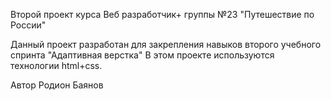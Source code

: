 Второй проект курса Веб разработчик+ группы №23 "Путешествие по России"

Данный проект разработан для закрепления навыков второго учебного спринта "Адаптивная верстка"
В этом проекте используются технологии html+css.

Автор Родион Баянов
